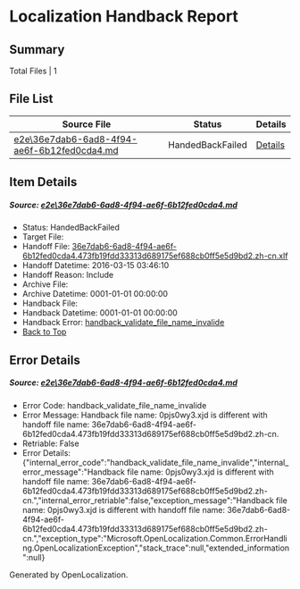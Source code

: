# <a name='report-top'></a> Localization Handback Report

## Summary
 Total Files | 1

## File List
 Source File | Status | Details 
 ----------- | ------ | ------- 
 [e2e\36e7dab6-6ad8-4f94-ae6f-6b12fed0cda4.md](https://github.com/OpenLocalizationTest/oltest/blob/324645f63872023f01b41b320d935a25e8253eb4/e2e/36e7dab6-6ad8-4f94-ae6f-6b12fed0cda4.md) | HandedBackFailed | [Details](#39346a17fc11ce410733c17d7d3924e9768d0cb53)

## Item Details
##### <a name='39346a17fc11ce410733c17d7d3924e9768d0cb53'></a> Source: [e2e\36e7dab6-6ad8-4f94-ae6f-6b12fed0cda4.md](https://github.com/OpenLocalizationTest/oltest/blob/324645f63872023f01b41b320d935a25e8253eb4/e2e/36e7dab6-6ad8-4f94-ae6f-6b12fed0cda4.md)
* Status: HandedBackFailed
* Target File: 
* Handoff File: [36e7dab6-6ad8-4f94-ae6f-6b12fed0cda4.473fb19fdd33313d689175ef688cb0ff5e5d9bd2.zh-cn.xlf](https://github.com/OpenLocalizationTestOrg/olhandoff/blob/db5a78a52183c09aabf575ed49c0ab0765ed74ca/ol-handoff/OpenLocalizationTestOrg/oltest.zh-cn/yuwzho/ht/36e7dab6-6ad8-4f94-ae6f-6b12fed0cda4.473fb19fdd33313d689175ef688cb0ff5e5d9bd2.zh-cn.xlf)
* Handoff Datetime: 2016-03-15 03:46:10
* Handoff Reason: Include
* Archive File: 
* Archive Datetime: 0001-01-01 00:00:00
* Handback File: 
* Handback Datetime: 0001-01-01 00:00:00
* Handback Error: [handback_validate_file_name_invalide](#39346a17fc11ce410733c17d7d3924e9768d0cb53handback_validate_file_name_invalide)
* [Back to Top](#report-top)


## Error Details
##### <a name='39346a17fc11ce410733c17d7d3924e9768d0cb53handback_validate_file_name_invalide'></a> Source: [e2e\36e7dab6-6ad8-4f94-ae6f-6b12fed0cda4.md](#39346a17fc11ce410733c17d7d3924e9768d0cb53)
* Error Code: handback_validate_file_name_invalide
* Error Message: Handback file name: 0pjs0wy3.xjd is different with handoff file name: 36e7dab6-6ad8-4f94-ae6f-6b12fed0cda4.473fb19fdd33313d689175ef688cb0ff5e5d9bd2.zh-cn.
* Retriable: False
* Error Details: {"internal_error_code":"handback_validate_file_name_invalide","internal_error_message":"Handback file name: 0pjs0wy3.xjd is different with handoff file name: 36e7dab6-6ad8-4f94-ae6f-6b12fed0cda4.473fb19fdd33313d689175ef688cb0ff5e5d9bd2.zh-cn.","internal_error_retriable":false,"exception_message":"Handback file name: 0pjs0wy3.xjd is different with handoff file name: 36e7dab6-6ad8-4f94-ae6f-6b12fed0cda4.473fb19fdd33313d689175ef688cb0ff5e5d9bd2.zh-cn.","exception_type":"Microsoft.OpenLocalization.Common.ErrorHandling.OpenLocalizationException","stack_trace":null,"extended_information":null}


Generated by OpenLocalization.
